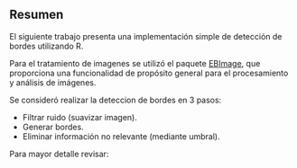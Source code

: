 ## Resumen

El siguiente trabajo presenta una implementación simple de detección de bordes utilizando R.

Para el tratamiento de imagenes se utilizó el paquete [EBImage](https://www.bioconductor.org/packages/devel/bioc/vignettes/EBImage/inst/doc/EBImage-introduction.html), que proporciona una funcionalidad de propósito general para el procesamiento y análisis de imágenes.

Se consideró realizar la deteccion de bordes en 3 pasos:

- Filtrar ruido (suavizar imagen).
- Generar bordes.
- Eliminar información no relevante (mediante umbral).

Para mayor detalle revisar:

